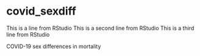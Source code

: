 # covid_sexdiff
This is a line from RStudio
This is a second line from RStudio
This is a third line from RStudio

COVID-19 sex differences in mortality
